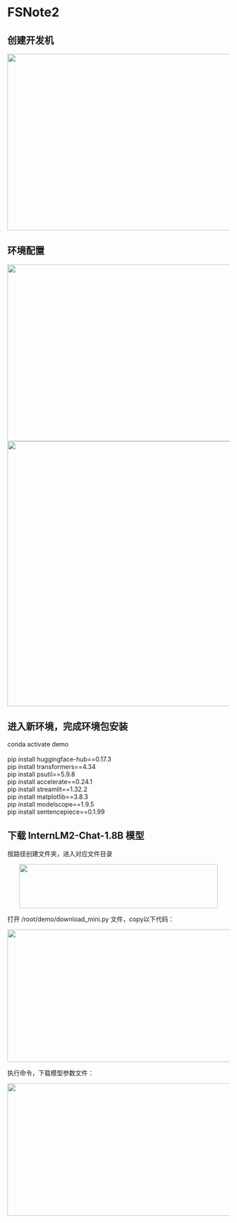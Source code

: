 # FSNote2
## 创建开发机
<div align="center">
<image src="Note2_picture1.png"width="550"height="400">
</div>
  
## 环境配置
<div align="center">
<image src="Note2_picture2.png"width="850"height="400">
</div>
<div align="center">
<image src="Note2_picture3.png"width="550"height="600">
</div>

## 进入新环境，完成环境包安装
conda activate demo
<br>
<br> pip install huggingface-hub==0.17.3
<br> pip install transformers==4.34 
<br> pip install psutil==5.9.8
<br> pip install accelerate==0.24.1
<br> pip install streamlit==1.32.2 
<br> pip install matplotlib==3.8.3 
<br> pip install modelscope==1.9.5
<br> pip install sentencepiece==0.1.99

## 下载 InternLM2-Chat-1.8B 模型

按路径创建文件夹，进入对应文件目录
<div align="center">
<image src="Note2_picture4.png"width="450"height="100">
</div>

打开 /root/demo/download_mini.py 文件，copy以下代码： 
<div align="center">
<image src="Note2_picture5.png"width="550"height="300">
</div>

执行命令，下载模型参数文件：
<div align="center">
<image src="Note2_picture6.png"width="550"height="300">
</div>
